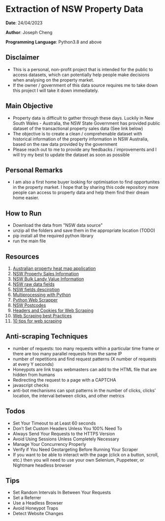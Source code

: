 # Extraction of NSW Property Data

**Date**: 24/04/2023

**Author**: Joseph Cheng

**Programming Language**: Python3.8 and above

## Disclaimer

- This is a personal, non-profit project that is intended for the public to access datasets, which can potentially help people make decisions when analysing on the property market.
- If the owner / government of this data source requires me to take down this project I will take it down immediately.

## Main Objective

- Property data is difficult to gather through these days. Luckily in New South Wales - Australia, the NSW State Government has provided public dataset of the transactional property sales data (See link below)
- The objective is to create a clean / comprehenable dataset with historical information of the property information in NSW Australia, based on the raw data provided by the government
- Please reach out to me to provide any feedbacks / improvements and I will try my best to update the dataset as soon as possible

## Personal Remarks

- I am also a first home buyer looking for optimisation to find opportunites in the property market. I hope that by sharing this code repository more people can access to property data and help them find their dream home easier.

## How to Run

- Download the data from "NSW data source"
- unzip all the folders and save them in the appropriate location (TODO)
- pip install all the required python library
- run the main file

## Resources

1. [Australian property heat map application](https://heatmaps.com.au/)
2. [NSW Property Sales Information](https://valuation.property.nsw.gov.au/embed/propertySalesInformation)
3. [NSW Bulk Landv Value Information](https://www.valuergeneral.nsw.gov.au/land_value_summaries/lv.php)
4. [NSW raw data fields](https://www.valuergeneral.nsw.gov.au/__data/assets/pdf_file/0015/216402/Current_Property_Sales_Data_File_Format_2001_to_Current.pdf)
5. [NSW fields descirption](https://www.valuergeneral.nsw.gov.au/__data/assets/pdf_file/0016/216403/Property_Sales_Data_File_-_Data_Elements_V3.pdf)
6. [Multiprocessing with Python](https://medium.com/geekculture/python-multiprocessing-with-output-to-file-a6748a27ed41)
7. [Python Web Scrapper](https://realpython.com/python-web-scraping-practical-introduction/)
8. [NSW Postcodes](https://www.dva.gov.au/sites/default/files/Providers/nsworp.pdf)
9. [Headers and Cookies for Web Scraping](https://www.scraperapi.com/blog/headers-and-cookies-for-web-scraping/)
10. [Web Scraping best Practices](https://www.scraperapi.com/blog/web-scraping-best-practices/)
11. [10 tips for web scraping](https://www.scraperapi.com/blog/10-tips-for-web-scraping/)

## Anti-scraping Techniques

- number of requests: too many requests within a particular time frame or there are too many parallel requests from the same IP
- number of repetitions and find request patterns (X number of requests at every Y seconds)
- Honeypots are link traps webmasters can add to the HTML file that are hidden from humans
- Redirecting the request to a page with a CAPTCHA
- javascript checks
- anti-bot mechanisms can spot patterns in the number of clicks, clicks’ location, the interval between clicks, and other metrics

## Todos

- Set Your Timeout to at Least 60 seconds
- Don’t Set Custom Headers Unless You 100% Need To
- Always Send Your Requests to the HTTPS Version
- Avoid Using Sessions Unless Completely Necessary
- Manage Your Concurrency Properly
- Verify if You Need Geotargeting Before Running Your Scraper
- If you want to be able to interact with the page (click on a button, scroll, etc.) then you will need to use your own Selenium, Puppeteer, or Nightmare headless browser

## Tips

- Set Random Intervals In Between Your Requests
- Set a Referrer
- Use a Headless Browser
- Avoid Honeypot Traps
- Detect Website Changes
